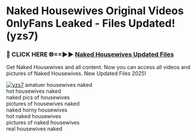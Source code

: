 # Naked Housewives Original Videos 0nlyFans Leaked - Files Updated! (yzs7)

<h3>🔴 CLICK HERE 🌐==►► <a href="https://tinyurl.com/up5wt9bj" rel="nofollow">Naked Housewives Updated Files</a></h3>

Get Naked Housewives and all content. Now you can access all videos and pictures of Naked Housewives. New Updated Files 2025!

[![yzs7](https://i.imgur.com/ABiUzMV.gif)](https://tinyurl.com/up5wt9bj)
amatuer housewives naked<br>
hot housewives naked<br>
naked pics of housewives<br>
pictures of housewives naked<br>
naked horny housewives<br>
hot naked housewives<br>
pictures of naked housewives<br>
real housewives naked